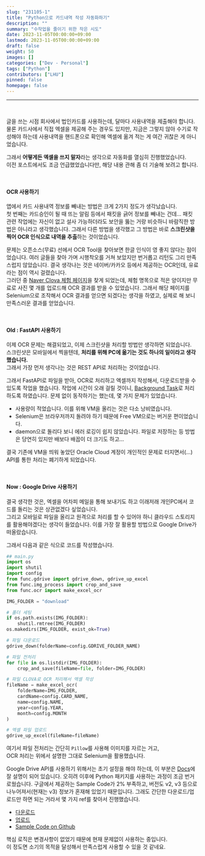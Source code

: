 ```yaml
---
slug: "231105-1"
title: "Python으로 카드내역 작성 자동화하기"
description: ""
summary: "수작업을 줄이기 위한 작은 시도"
date: 2023-11-05T00:00:00+09:00
lastmod: 2023-11-05T00:00:00+09:00
draft: false
weight: 50
images: []
categories: ["Dev - Personal"]
tags: ["Python"]
contributors: ["LHU"]
pinned: false
homepage: false
---
```


---

<br>

글을 쓰는 시점 회사에서 법인카드를 사용하는데, 달마다 사용내역을 제출해야 합니다.  
물론 카드사에서 직접 엑셀을 제공해 주는 경우도 있지만, 지금은 그렇지 않아 수기로 작성해야 하는데 사용내역을 핸드폰으로 확인해 엑셀에 옮겨 적는 게 여간 귀찮은 게 아니었습니다.

그래서 **어떻게든 엑셀을 쓰지 말자**라는 생각으로 자동화를 열심히 진행했었습니다.  
이전 포스트에서도 조금 언급했었습니다만, 해당 내용 관해 좀 더 기술해 보려고 합니다.

<br>

#### OCR 사용하기

앱에서 카드 사용내역 정보를 빼내는 방법은 크게 2가지 정도가 생각났습니다.  
첫 번째는 카드승인이 될 때 뜨는 알림 등에서 패킷을 긁어 정보를 빼내는 건데... 패킷 관련 작업에는 자신이 없고 설사 가능하더라도 보안을 뚫는 거랑 비슷하니 바람직한 방법은 아니라고 생각했습니다. 그래서 다른 방법을 생각했고 그 방법은 바로 **스크린샷을 찍어 OCR 인식으로 내역을 추출**하는 것이었습니다.

문제는 오픈소스(무료) 선에서 OCR Tool을 찾아보면 한글 인식이 영 좋지 않다는 점이었습니다. 여러 글들을 찾아 가며 시행착오를 거쳐 보았지만 번거롭고 리턴도 그리 만족스럽지 않았습니다. 결국 생각나는 것은 네이버/카카오 등에서 제공하는 OCR인데, 유료라는 점이 역시 걸렸습니다.  
그러던 중 [Naver Clova 체험 페이지][ref1]을 찾게 되었는데, 체험 명목으로 적은 양이지만 무료로 사진 몇 개를 업로드해 OCR 결과를 받을 수 있었습니다. 그래서 해당 페이지를 Selenium으로 조작해서 OCR 결과를 얻으면 되겠다는 생각을 하였고, 실제로 해 보니 만족스러운 결과를 얻었습니다.

<br>

#### Old : FastAPI 사용하기

이제 OCR 문제는 해결되었고, 이제 스크린샷을 처리할 방법만 생각하면 되었습니다.  
스크린샷은 모바일에서 찍을텐데, **처리를 위해 PC에 옮기는 것도 하나의 일이라고 생각했습니다.**  
그래서 가장 먼저 생각나는 것은 REST API로 처리하는 것이었습니다.

그래서 FastAPI로 파일을 받아, OCR로 처리하고 엑셀까지 작성해서, 다운로드받을 수 있도록 작업을 했습니다. 작업에 시간이 오래 걸릴 것이니, [Background Task][ref2]로 처리하도록 하였습니다. 문제 없이 동작하기는 했는데, 몇 가지 문제가 있었습니다.

- 사용량이 적었습니다. 이를 위해 VM을 올리는 것은 다소 낭비였습니다.
- Selenium은 브라우저까지 돌려야 하기 때문에 Free VM으로는 버거운 편이었습니다.
- daemon으로 돌리다 보니 에러 로깅이 쉽지 않았습니다. 파일로 저장하는 등 방법은 당연히 있지만 배보다 배꼽이 더 크기도 하고...

결국 기존에 VM을 띄워 놓았던 Oracle Cloud 계정이 개인적인 문제로 터지면서(...)  
API를 통한 처리는 폐기하게 되었습니다.

<br>

#### Now : Google Drive 사용하기

결국 생각한 것은, 엑셀을 어차피 메일을 통해 보내기도 하고 이래저래 개인PC에서 코드를 돌리는 것은 상관없겠다 싶었습니다.  
그리고 모바일로 파일을 올리고 원격으로 처리를 할 수 있어야 하니 클라우드 스토리지를 활용해야겠다는 생각이 들었습니다. 이를 가장 잘 활용할 방법으로 Google Drive가 떠올랐습니다.

그래서 다음과 같은 식으로 코드를 작성했습니다.

```python
## main.py
import os
import shutil
import config
from func.gdrive import gdrive_down, gdrive_up_excel
from func.img_process import crop_and_save
from func.ocr import make_excel_ocr

IMG_FOLDER = "download"

# 폴더 세팅
if os.path.exists(IMG_FOLDER):
    shutil.rmtree(IMG_FOLDER)
os.makedirs(IMG_FOLDER, exist_ok=True)

# 파일 다운로드
gdrive_down(folderName=config.GDRIVE_FOLDER_NAME)

# 파일 전처리
for file in os.listdir(IMG_FOLDER):
    crop_and_save(fileName=file, folder=IMG_FOLDER)

# 파일 CLOVA로 OCR 처리해서 엑셀 작성
fileName = make_excel_ocr(
    folderName=IMG_FOLDER,
    cardName=config.CARD_NAME,
    name=config.NAME,
    year=config.YEAR,
    month=config.MONTH
)

# 엑셀 파일 업로드
gdrive_up_excel(fileName=fileName)
```

여기서 파일 전처리는 간단히 `Pillow`를 사용해 이미지를 자르는 거고,  
OCR 처리는 위에서 설명한 그대로 Selenium을 활용했습니다.

Google Drive API를 사용하기 위해서는 초기 설정을 해야 하는데, 이 부분은 [Docs][ref3]에 잘 설명이 되어 있습니다. 오히려 이후에 Python 패키지를 사용하는 과정이 조금 번거로웠습니다. 구글에서 제공하는 Sample Code가 2% 부족하고, 버전도 v2, v3 등으로 나누어져서(현재는 v3) 정보가 혼재해 있었기 때문입니다. 그래도 간단한 다운로드/업로드만 하면 되는 거라서 몇 가지 ref를 찾아서 진행했습니다.

- [다운로드][ref4]
- [업로드][ref5]
- [Sample Code on Github][ref6]

핵심 로직은 변경사항이 없었기 때문에 현재 문제없이 사용하는 중입니다.  
이 정도면 소기의 목적을 달성해서 만족스럽게 사용할 수 있을 것 같네요.

[ref1]: https://clova.ai/ocr/
[ref2]: https://fastapi.tiangolo.com/tutorial/background-tasks/
[ref3]: https://developers.google.com/drive/api/quickstart/python?hl=ko
[ref4]: https://stackoverflow.com/a/55989689
[ref5]: https://stackoverflow.com/a/50674639
[ref6]: https://github.com/googleworkspace/python-samples
